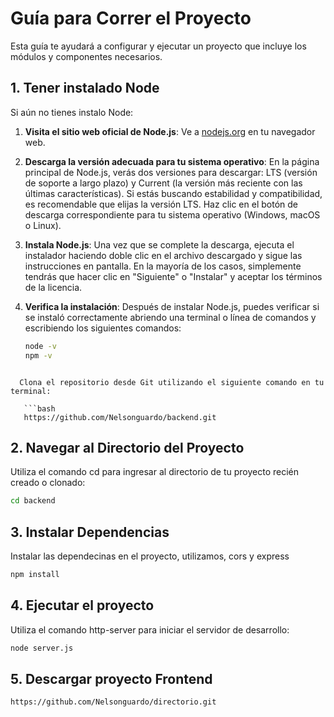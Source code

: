 # Guía para Correr el Proyecto

Esta guía te ayudará a configurar y ejecutar un proyecto que incluye los módulos y componentes necesarios.

## 1. Tener instalado Node 

Si aún no tienes instalo Node:

1. **Visita el sitio web oficial de Node.js**: Ve a [nodejs.org](https://nodejs.org) en tu navegador web.

2. **Descarga la versión adecuada para tu sistema operativo**: En la página principal de Node.js, verás dos versiones para descargar: LTS (versión de soporte a largo plazo) y Current (la versión más reciente con las últimas características). Si estás buscando estabilidad y compatibilidad, es recomendable que elijas la versión LTS. Haz clic en el botón de descarga correspondiente para tu sistema operativo (Windows, macOS o Linux).

3. **Instala Node.js**: Una vez que se complete la descarga, ejecuta el instalador haciendo doble clic en el archivo descargado y sigue las instrucciones en pantalla. En la mayoría de los casos, simplemente tendrás que hacer clic en "Siguiente" o "Instalar" y aceptar los términos de la licencia.

4. **Verifica la instalación**: Después de instalar Node.js, puedes verificar si se instaló correctamente abriendo una terminal o línea de comandos y escribiendo los siguientes comandos:
   
   ```bash
   node -v
   npm -v
```

  Clona el repositorio desde Git utilizando el siguiente comando en tu terminal:

   ```bash
   https://github.com/Nelsonguardo/backend.git
 ```
## 2. Navegar al Directorio del Proyecto

Utiliza el comando cd para ingresar al directorio de tu proyecto recién creado o clonado:

```bash
cd backend
```

## 3. Instalar Dependencias

Instalar las dependecinas en el proyecto, utilizamos, cors y express

```bash
npm install 

```


## 4. Ejecutar el proyecto

Utiliza el comando http-server para iniciar el servidor de desarrollo:

```bash
node server.js 
```

## 5. Descargar proyecto Frontend 

```bash
https://github.com/Nelsonguardo/directorio.git
```
